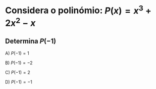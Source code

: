 # Considera o polinómio: $P(x)= x^{3}+2x^{2}-x$ 

## Determina $P(-1)$ 

A) $P(-1) = 1$

B) $P(-1) = -2$

C) $P(-1) = 2$

D) $P(-1) = -1$
